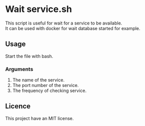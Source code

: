 # Wait service.sh

This script is useful for wait for a service to be available.  
It can be used with docker for wait database started for example.

## Usage

Start the file with bash.

### Arguments

1. The name of the service.
2. The port number of the service.
3. The frequency of checking service.

## Licence

This project have an MIT license.
